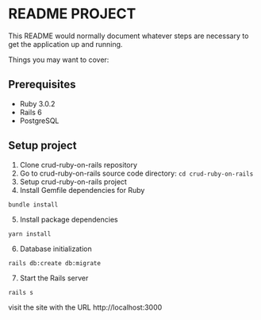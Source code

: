 # README PROJECT

This README would normally document whatever steps are necessary to get the
application up and running.

Things you may want to cover:

## Prerequisites
* Ruby 3.0.2
* Rails 6
* PostgreSQL
## Setup project
1. Clone crud-ruby-on-rails repository 
2. Go to crud-ruby-on-rails source code directory: `cd crud-ruby-on-rails`
3. Setup crud-ruby-on-rails project 
4. Install Gemfile dependencies for Ruby  
```
bundle install
```
5. Install package dependencies 
```
yarn install
```
6. Database initialization
``` 
rails db:create db:migrate
```
7. Start the Rails server 
```
rails s
```
visit the site with the URL http://localhost:3000
